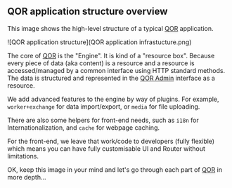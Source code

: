 ## QOR application structure overview

This image shows the high-level structure of a typical [QOR](https://github.com/qor/qor) application.

![QOR application structure](QOR application infrastucture.png)

The core of [QOR](https://github.com/qor/qor) is the "Engine". It is kind of a "resource box". Because every piece of data (aka content) is a resource and a resource is accessed/managed by a common interface using HTTP standard methods. The data is structured and represented in the [QOR Admin](../chapter2/setup.md) interface as a resource.

We add advanced features to the engine by way of plugins. For example, `worker+exchange` for data import/export, or `media` for file uploading.

There are also some helpers for front-end needs, such as `i18n` for Internationalization, and `cache` for webpage caching.

For the front-end, we leave that work/code to developers (fully flexible) which means you can have fully customisable UI and Router without limitations.

OK, keep this image in your mind and let's go through each part of [QOR](https://github.com/qor/qor) in more depth...
